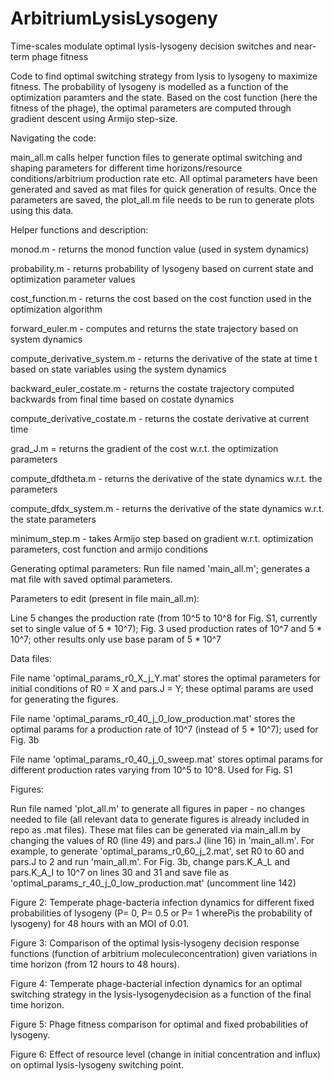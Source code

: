 # ArbitriumLysisLysogeny

Time-scales modulate optimal lysis-lysogeny decision switches and near-term phage fitness

Code to find optimal switching strategy from lysis to lysogeny to maximize fitness. The probability of lysogeny is modelled as a function of the optimization paramters and the state. Based on the cost function (here the fitness of the phage), the optimal parameters are computed through gradient descent using Armijo step-size. 

Navigating the code:

main_all.m calls helper function files to generate optimal switching and shaping parameters for different time horizons/resource conditions/arbitrium production rate etc. All optimal parameters have been generated and saved as mat files for quick generation of results. Once the parameters are saved, the plot_all.m file needs to be run to generate plots using this data. 

Helper functions and description:

monod.m - returns the monod function value (used in system dynamics)

probability.m - returns probability of lysogeny based on current state and optimization parameter values

cost_function.m - returns the cost based on the cost function used in the optimization algorithm

forward_euler.m - computes and returns the state trajectory based on system dynamics

compute_derivative_system.m - returns the derivative of the state at time t based on state variables using the system dynamics

backward_euler_costate.m - returns the costate trajectory computed backwards from final time based on costate dynamics

compute_derivative_costate.m - returns the costate derivative at current time

grad_J.m = returns the gradient of the cost w.r.t. the optimization parameters

compute_dfdtheta.m - returns the derivative of the state dynamics w.r.t. the parameters

compute_dfdx_system.m - returns the derivative of the state dynamics w.r.t. the state parameters

minimum_step.m - takes Armijo step based on gradient w.r.t. optimization parameters, cost function and armijo conditions
 

Generating optimal parameters:
Run file named 'main_all.m'; generates a mat file with saved optimal parameters. 

Parameters to edit (present in file main_all.m): 

Line 5 changes the production rate (from 10^5 to 10^8 for Fig. S1, currently set to single value of 5 * 10^7); Fig. 3 used production rates of 10^7 and 5 * 10^7; other results only use base param of 5 * 10^7

Data files:

File name 'optimal_params_r0_X_j_Y.mat' stores the optimal parameters for initial conditions of R0 = X and pars.J = Y; these optimal params are used for generating the figures. 

File name 'optimal_params_r0_40_j_0_low_production.mat' stores the optimal params for a production rate of 10^7 (instead of 5 * 10^7); used for Fig. 3b

File name 'optimal_params_r0_40_j_0_sweep.mat' stores optimal params for different production rates varying from 10^5 to 10^8. Used for Fig. S1

 
Figures:

Run file named 'plot_all.m' to generate all figures in paper - no changes needed to file (all relevant data to generate figures is already included in repo as .mat files). These mat files can be generated via main_all.m by changing the values of R0 (line 49) and pars.J (line 16) in 'main_all.m'. For example, to generate 'optimal_params_r0_60_j_2.mat', set R0 to 60 and pars.J to 2 and run 'main_all.m'. For Fig. 3b, change pars.K_A_L and pars.K_A_I to 10^7 on lines 30 and 31 and save file as 'optimal_params_r_40_j_0_low_production.mat' (uncomment line 142)

Figure 2:
Temperate phage-bacteria infection dynamics for different fixed probabilities of lysogeny (P= 0, P= 0.5 or P= 1 wherePis the probability of lysogeny) for 48 hours with an MOI of 0.01. 

Figure 3:
Comparison  of  the  optimal  lysis-lysogeny  decision  response  functions  (function  of  arbitrium  moleculeconcentration)  given  variations  in  time  horizon  (from  12  hours  to  48  hours).

Figure 4:
Temperate  phage-bacterial  infection  dynamics  for  an  optimal  switching  strategy  in  the  lysis-lysogenydecision as a function of the final time horizon. 

Figure 5:
Phage  fitness  comparison  for  optimal  and  fixed  probabilities  of  lysogeny. 

Figure 6:
Effect  of  resource  level  (change  in  initial  concentration  and  influx)  on  optimal  lysis-lysogeny  switching point. 



